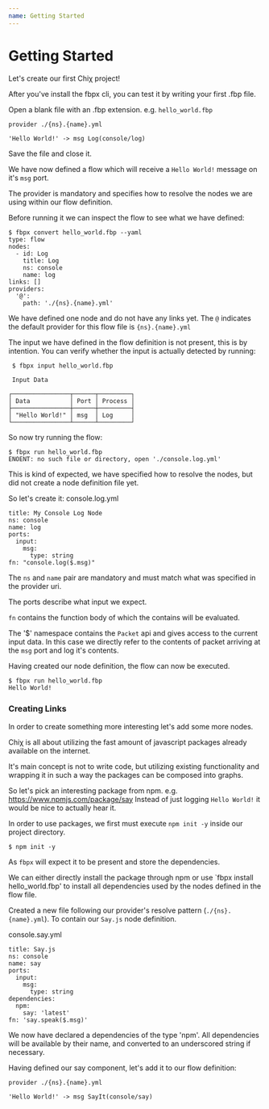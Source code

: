 ```yaml
---
name: Getting Started
---
```


# Getting Started

Let's create our first Chiχ project!

After you've install the fbpx cli, you can test it by writing your first .fbp file.

Open a blank file with an .fbp extension. e.g. `hello_world.fbp`

```
provider ./{ns}.{name}.yml

'Hello World!' -> msg Log(console/log)
```

Save the file and close it.

We have now defined a flow which will receive a `Hello World!` message on it's `msg` port.

The provider is mandatory and specifies how to resolve the nodes we are using within our flow definition.

Before running it we can inspect the flow to see what we have defined:
```
$ fbpx convert hello_world.fbp --yaml
type: flow
nodes:
  - id: Log
    title: Log
    ns: console
    name: log
links: []
providers:
  '@':
    path: './{ns}.{name}.yml'

```

We have defined one node and do not have any links yet.
The `@` indicates the default provider for this flow file is `{ns}.{name}.yml`

The input we have defined in the flow definition is not present, this is by intention.
You can verify whether the input is actually detected by running:
```
 $ fbpx input hello_world.fbp 

 Input Data

┌────────────────┬──────┬─────────┐
│ Data           │ Port │ Process │
├────────────────┼──────┼─────────┤
│ "Hello World!" │ msg  │ Log     │
└────────────────┴──────┴─────────┘
```

So now try running the flow:
```
$ fbpx run hello_world.fbp 
ENOENT: no such file or directory, open './console.log.yml'
```

This is kind of expected, we have specified how to resolve the nodes, but did not create a node definition file yet.

So let's create it:
console.log.yml
```
title: My Console Log Node
ns: console
name: log
ports:
  input:
    msg:
      type: string
fn: "console.log($.msg)"
```
The `ns` and `name` pair are mandatory and must match what was specified in the provider uri.

The ports describe what input we expect.

`fn` contains the function body of which the contains will be evaluated.

The '$' namespace contains the `Packet` api and gives access to the current input data. 
In this case we directly refer to the contents of packet arriving at the `msg` port and log it's contents.

Having created our node definition, the flow can now be executed.

```bash
$ fbpx run hello_world.fbp 
Hello World!
```

### Creating Links

In order to create something more interesting let's add some more nodes.

Chiχ is all about utilizing the fast amount of javascript packages already available on the internet.

It's main concept is not to write code, but utilizing existing functionality and wrapping it in such a way the packages can be composed into graphs.

So let's pick an interesting package from npm. e.g. https://www.npmjs.com/package/say
Instead of just logging `Hello World!` it would be nice to actually hear it.

In order to use packages, we first must execute `npm init -y` inside our project directory.
```
$ npm init -y
```

As `fbpx` will expect it to be present and store the dependencies.

We can either directly install the package through npm or use `fbpx install hello_world.fbp' to install all dependencies used by the nodes defined in the flow file.

Created a new file following our provider's resolve pattern (`./{ns}.{name}.yml`). To contain our `Say.js` node definition.

console.say.yml
```
title: Say.js
ns: console
name: say
ports:
  input:
    msg:
      type: string
dependencies:
  npm:
    say: 'latest'
fn: 'say.speak($.msg)'
```

We now have declared a dependencies of the type 'npm'.
All dependencies will be available by their name, and converted to an underscored string if necessary.

Having defined our say component, let's add it to our flow definition:
```
provider ./{ns}.{name}.yml

'Hello World!' -> msg SayIt(console/say)

```



